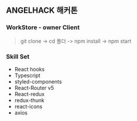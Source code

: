 ## ANGELHACK 해커톤


### WorkStore - owner Client

> git clone -> cd 폴더 -> npm install -> npm start

### Skill Set

+ React hooks
+ Typescript
+ styled-components
+ React-Router v5
+ React-redux
+ redux-thunk
+ react-icons
+ axios